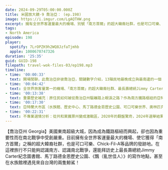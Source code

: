 ```yaml
---
date: 2024-09-29T05:00:00.000Z
title: 米國放大鏡-9 喬治亞： (ep.198)
image: https://i.imgur.com/LgAQTHW.png
excerpt: 擁有全世界客運量最大的機場、別號「南方首爾」的超大韓裔社群，也是可口可樂、Chick-Fil-A等品牌的發跡地，還有史上最長壽總統Jimmy Carter紀念圖書館、馬丁路德金恩歷史公園、《飄（亂世佳人）》的寫作地點！
tags:
- North America
episode: 198
player:
  spotify: 7LrOPZK9h2WQ8JzfaTjmhb
  apple: 1000670747326
duration: '25:35'
guid: GUID-198
filepath: travel-wok-files-03/ep198.mp3
timeline:
- time: '00:00:33'
  text: 開場閒聊，此喬治亞非彼喬治亞，關鍵數字介紹，13殖民地最晚成立與最南邊的一個
- time: '00:04:42'
  text: 全世界旅客量第一的機場、「南方首爾」的超大韓裔社群、最長壽總統Jimmy Carter、連鎖速食店Chick-Fil-A、飄（亂世佳人）的寫作地點
- time: '00:13:38'
  text: 重要歷史補充：原住民如何被從喬治亞州驅離踏上眼淚之路？作為南方鐵路樞紐的亞特蘭大如何被北方軍攻陷？
- time: '00:17:30'
  text: 亞特蘭大市區（水族館、歷史中心、馬丁路德金恩歷史公園、可口可樂世界、奧林匹克公園）、亞特蘭大北部、薩凡納旅行推薦
- time: '00:22:31'
  text: 不專業選情分析：從共和黨鐵票州變成激戰區，2020年的翻盤驚奇，2024年選舉結果仍是未定之數
---
```

【喬治亞州 Georgia】美國東南超級大城，因為成為鐵路樞紐而興起，卻也因為重要性而在南北戰爭中受創嚴重。目前擁有全世界客運量最大的機場、使它獲得「南方首爾」之稱的超大韓裔社群，也是可口可樂、Chick-Fil-A等品牌的發跡地。在這裡旅行不只能夠認識南方、認識南北戰爭，還能拜訪史上最長壽總統Jimmy Carter紀念圖書館、馬丁路德金恩歷史公園、《飄（亂世佳人）》的寫作地點，甚至在水族館裡遇見來自台灣的兩隻鯨鯊！
